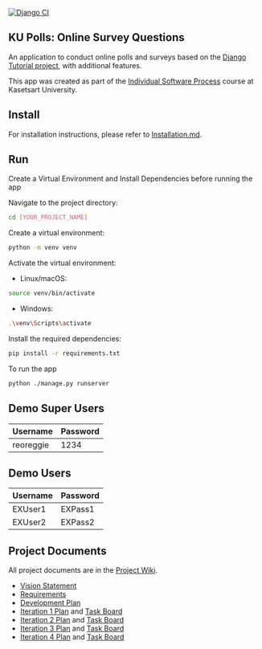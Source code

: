[![Django CI](https://github.com/ReggieReo/ku-polls/actions/workflows/django.yml/badge.svg)](https://github.com/ReggieReo/ku-polls/actions/workflows/django.yml)
## KU Polls: Online Survey Questions 

An application to conduct online polls and surveys based
on the [Django Tutorial project][django-tutorial], with
additional features.

This app was created as part of the [Individual Software Process](
https://cpske.github.io/ISP) course at Kasetsart University.

## Install

For installation instructions, please refer to [Installation.md](./Installation.md).

##  Run

Create a Virtual Environment and Install Dependencies before running the app

Navigate to the project directory:
```bash
cd [YOUR_PROJECT_NAME]
```
Create a virtual environment:
```bash
python -m venv venv
```
Activate the virtual environment:
* Linux/macOS:
```bash
source venv/bin/activate
```
* Windows:
```bash
.\venv\Scripts\activate
```

Install the required dependencies:
```bash
pip install -r requirements.txt
```

To run the app
```bash
python ./manage.py runserver
```


## Demo Super Users

|   Username  | Password        |
|-------------|-----------------|
|   reoreggie   | 1234 |

## Demo Users
|   Username  | Password        |
|-------------|-----------------|
|   EXUser1   | EXPass1 |
|   EXUser2   | EXPass2 |

## Project Documents

All project documents are in the [Project Wiki](../../wiki/Home).

- [Vision Statement](../../wiki/Vision%20Statement)
- [Requirements](../../wiki/Requirements)
- [Development Plan](../../wiki/Development%20Plan)
- [Iteration 1 Plan](../../wiki/Iteration%201%20Plan) and [Task Board](https://github.com/users/ReggieReo/projects/1/views/2)
- [Iteration 2 Plan](../../wiki/Iteration%202%20Plan) and [Task Board](https://github.com/users/ReggieReo/projects/1/views/3)
- [Iteration 3 Plan](../../wiki/Iteration%203%20Plan) and [Task Board](https://github.com/users/ReggieReo/projects/1/views/4)
- [Iteration 4 Plan](../../wiki/Iteration%203%20Plan) and [Task Board](https://github.com/users/ReggieReo/projects/1/views/5)

[django-tutorial]: (https://developer.mozilla.org/en-US/docs/Learn/Server-side/Django/Tutorial_local_library_website)
